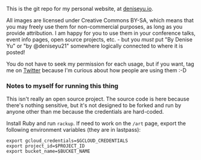 This is the git repo for my personal website, at [deniseyu.io](http://deniseyu.io).

All images are licensed under Creative Commons BY-SA, which means that you may
freely use them for non-commercial purposes, as long as you provide attribution.
I am happy for you to use them in your conference talks, event info pages, open source projects,
etc. - but you *must* put "By Denise Yu" or "by @deniseyu21" somewhere logically
connected to where it is posted!

You do not have to seek my permission for each usage, but if you want, tag me on [Twitter](https://twitter.com/deniseyu21)
because I'm curious about how people are using them :-D

### Notes to myself for running this thing

This isn't really an open source project. The source code is here because there's nothing sensitive, but it's not designed to be forked and run by anyone other than me because the credentials are hard-coded.

Install Ruby and run `rackup`. If need to work on the `/art` page, export the following environment variables (they are in lastpass):

```
export gcloud_credentials=$GCLOUD_CREDENTIALS
export project_id=$PROJECT_ID
export bucket_name=$BUCKET_NAME
```
